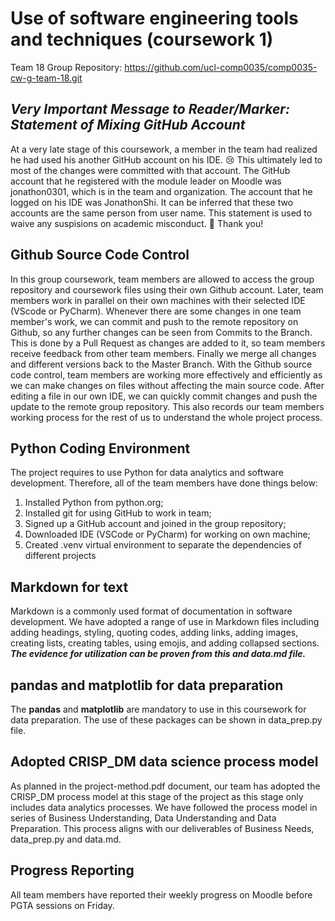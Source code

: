 # Use of software engineering tools and techniques (coursework 1)

Team 18 Group Repository: <https://github.com/ucl-comp0035/comp0035-cw-g-team-18.git>

## ***Very Important Message to Reader/Marker: Statement of Mixing GitHub Account***

At a very late stage of this coursework, a member in the team had realized he had used his another GitHub account on his IDE. :cry: 
This ultimately led to most of the changes were committed with that account. The GitHub account that he registered with the 
module leader on Moodle was jonathon0301, which is in the team and organization. The account that he logged on his IDE was 
JonathonShi. It can be inferred that these two accounts are the same person from user name. This statement is used to waive any 
suspisions on academic misconduct. :pray: Thank you!

## **Github Source Code Control**
 
In this group coursework, team members are allowed to access the group repository and coursework files using their 
own Github account. Later, team members work in parallel on their own machines with their selected 
IDE (VScode or PyCharm). Whenever there are some changes in one team member's work, we can commit and push to the 
remote repository on Github, so any further changes can be seen from Commits to the Branch. This is done by a Pull 
Request as changes are added to it, so team members receive feedback from other team members. Finally we merge all 
changes and different versions back to the Master Branch. With the Github source code control, team members are 
working more effectively and efficiently as we can make changes on files without affecting the main source code. 
After editing a file in our own IDE, we can quickly commit changes and push the update to the remote group 
repository. This also records our team members working process for the rest of us to understand the whole project process.

## **Python Coding Environment**
  
The project requires to use Python for data analytics and software development. Therefore, all of the team members have 
done things below:

1. Installed Python from python.org;
2. Installed git for using GitHub to work in team;
3. Signed up a GitHub account and joined in the group repository;
4. Downloaded IDE (VSCode or PyCharm) for working on own machine;
5. Created .venv virtual environment to separate the dependencies of different projects

## **Markdown for text**

Markdown is a commonly used format of documentation in software development. We have adopted a range of use in Markdown 
files including adding headings, styling, quoting codes, adding links, adding images, creating lists, creating tables, 
using emojis, and adding collapsed sections. ***The evidence for utilization can be proven from this and data.md file.***


## **pandas and matplotlib for data preparation**

The **pandas** and **matplotlib** are mandatory to use in this coursework for data preparation. The use of these packages 
can be shown in data_prep.py file.

## **Adopted CRISP_DM data science process model**

As planned in the project-method.pdf document, our team has adopted the CRISP_DM process model at this stage of the project 
as this stage only includes data analytics processes. We have followed the process model in series of Business Understanding, 
Data Understanding and Data Preparation. This process aligns with our deliverables of Business Needs, data_prep.py and data.md.

## **Progress Reporting**

All team members have reported their weekly progress on Moodle before PGTA sessions on Friday.
